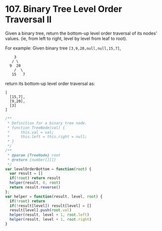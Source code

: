 # 107. Binary Tree Level Order Traversal II

Given a binary tree, return the bottom-up level order traversal of its nodes' values. (ie, from left to right, level by level from leaf to root).

For example:
Given binary tree `[3,9,20,null,null,15,7]`,

```
    3
   / \
  9  20
    /  \
   15   7
```

return its bottom-up level order traversal as:

```
[
  [15,7],
  [9,20],
  [3]
]
```

```javascript
/**
 * Definition for a binary tree node.
 * function TreeNode(val) {
 *     this.val = val;
 *     this.left = this.right = null;
 * }
 */
/**
 * @param {TreeNode} root
 * @return {number[][]}
 */
var levelOrderBottom = function(root) {
  var result = []
  if(!root) return result
  helper(result, 0, root)
  return result.reverse()
};
var helper = function(result, level, root) {
  if(!root) return
  if(!result[level]) result[level] = []
  result[level].push(root.val)
  helper(result, level + 1, root.left)
  helper(result, level + 1, root.right)
}
```
